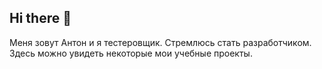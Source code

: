 ## Hi there 👋
Меня зовут Антон и я тестеровщик.
Стремлюсь стать разработчиком. 
Здесь можно увидеть некоторые мои учебные проекты.

<!--
**AntonLushchay/AntonLushchay** is a ✨ _special_ ✨ repository because its `README.md` (this file) appears on your GitHub profile.

Here are some ideas to get you started:

- 🔭 I’m currently working on ...
- 🌱 I’m currently learning ...
- 👯 I’m looking to collaborate on ...
- 🤔 I’m looking for help with ...
- 💬 Ask me about ...
- 📫 How to reach me: ...
- 😄 Pronouns: ...
- ⚡ Fun fact: ...
-->
